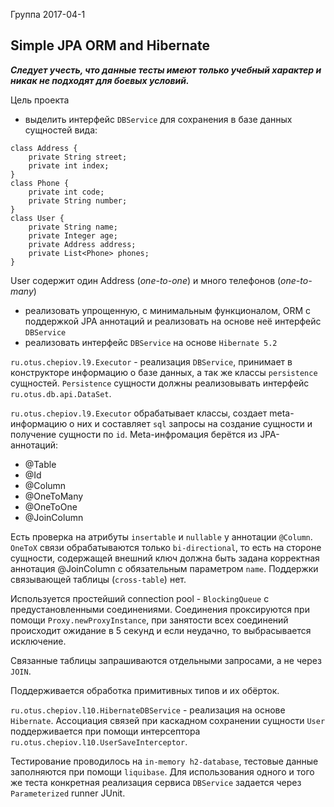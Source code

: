 Группа 2017-04-1

## Simple JPA ORM and Hibernate

_**Следует учесть, что данные тесты имеют только учебный характер
и никак не подходят для боевых условий.**_


Цель проекта
* выделить интерфейс `DBService` для сохранения в базе данных сущностей вида:
```
class Address {
    private String street;
    private int index;
}
class Phone {
    private int code;
    private String number;
}
class User {
    private String name;
    private Integer age;
    private Address address;
    private List<Phone> phones;
}
```
User содержит один Address (_one-to-one_) и много телефонов (_one-to-many_)
* реализовать упрощенную, с минимальным функционалом, ORM с поддержкой JPA аннотаций и реализовать на 
основе неё интерфейс `DBService`
* реализовать интерфейс `DBService` на основе `Hibernate 5.2`

`ru.otus.chepiov.l9.Executor` - реализация `DBService`, принимает в конструкторе информацию о базе данных,
а так же классы `persistence` сущностей. `Persistence` сущности 
должны реализовывать интерфейс `ru.otus.db.api.DataSet`.
 
`ru.otus.chepiov.l9.Executor` обрабатывает классы, создает meta-информацию о них
и составляет `sql` запросы на создание сущности и получение сущности по `id`. 
Meta-инфромация берётся из JPA-аннотаций:
* @Table
* @Id
* @Column
* @OneToMany
* @OneToOne
* @JoinColumn

Есть проверка на атрибуты `insertable` и `nullable` у аннотации `@Column`. `OneToX` связи обрабатываются только 
`bi-directional`, то есть на стороне сущности, содержащей внешний ключ должна быть задана корректная аннотация @JoinColumn
с обязательным параметром `name`. Поддержки связывающей таблицы (`cross-table`) нет.

Используется простейший connection pool - `BlockingQueue` с предустановленными соединениями. Соединения проксируются при помощи
`Proxy.newProxyInstance`, при занятости всех соединений происходит ожидание в 5 секунд и если неудачно, то выбрасывается исключение.

Связанные таблицы запрашиваются отдельными запросами, а не через `JOIN`.

Поддерживается обработка примитивных типов и их обёрток.

`ru.otus.chepiov.l10.HibernateDBService` - реализация на основе `Hibernate`. Ассоциация связей при каскадном 
сохранении сущности `User` поддерживается при помощи интерсептора `ru.otus.chepiov.l10.UserSaveInterceptor`.

Тестирование проводилось на `in-memory h2-database`, тестовые данные заполняются при помощи `liquibase`.
Для использования одного и того же теста конкретная реализация сервиса `DBService` задается через `Parameterized` 
runner JUnit.
 